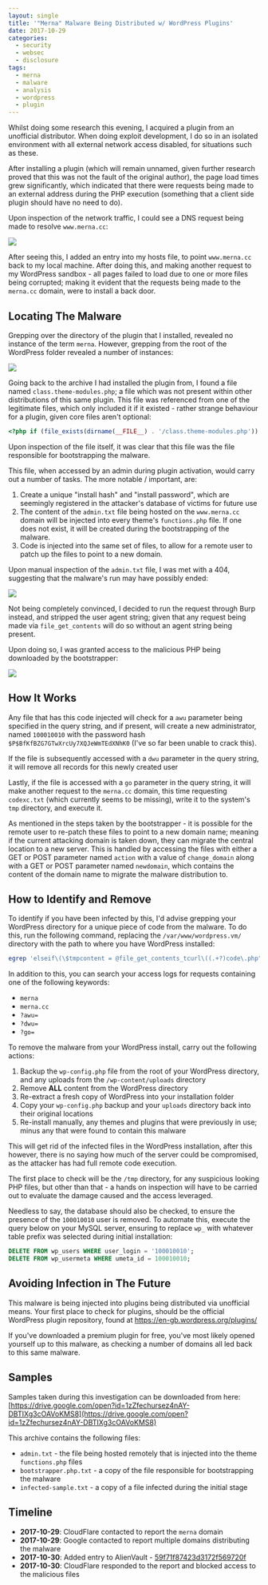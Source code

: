 ```yaml
---
layout: single
title: '"Merna" Malware Being Distributed w/ WordPress Plugins'
date: 2017-10-29
categories:
  - security
  - websec
  - disclosure
tags:
  - merna
  - malware
  - analysis
  - wordpress
  - plugin
---
```

Whilst doing some research this evening, I acquired a plugin from an unofficial distributor. When doing exploit development, I do so in an isolated environment with all external network access disabled, for situations such as these.

After installing a plugin (which will remain unnamed, given further research proved that this was not the fault of the original author), the page load times grew significantly, which indicated that there were requests being made to an external address during the PHP execution (something that a client side plugin should have no need to do).

Upon inspection of the network traffic, I could see a DNS request being made to resolve `www.merna.cc`:

![](/assets/images/malware-being-distributed-with-wordpress-plugins/dns.png)

After seeing this, I added an entry into my hosts file, to point `www.merna.cc` back to my local machine. After doing this, and making another request to my WordPress sandbox - all pages failed to load due to one or more files being corrupted; making it evident that the requests being made to the `merna.cc` domain, were to install a back door.

## Locating The Malware

Grepping over the directory of the plugin that I installed, revealed no instance of the term `merna`. However, grepping from the root of the WordPress folder revealed a number of instances:

![](/assets/images/malware-being-distributed-with-wordpress-plugins/grep.png)

Going back to the archive I had installed the plugin from, I found a file named `class.theme-modules.php`; a file which was not present within other distributions of this same plugin. This file was referenced from one of the legitimate files, which only included it if it existed - rather strange behaviour for a plugin, given core files aren't optional:

```php
<?php if (file_exists(dirname(__FILE__) . '/class.theme-modules.php')) include_once(dirname(__FILE__) . '/class.theme-modules.php'); ?>
```

Upon inspection of the file itself, it was clear that this file was the file responsible for bootstrapping the malware.

This file, when accessed by an admin during plugin activation, would carry out a number of tasks. The more notable / important, are:

1. Create a unique "install hash" and "install password", which are seemingly registered in the attacker's database of victims for future use
2. The content of the `admin.txt` file being hosted on the `www.merna.cc` domain will be injected into every theme's `functions.php` file. If one does not exist, it will be created during the bootstrapping of the malware.
3. Code is injected into the same set of files, to allow for a remote user to patch up the files to point to a new domain.

Upon manual inspection of the `admin.txt` file, I was met with a 404, suggesting that the malware's run may have possibly ended:

![](/assets/images/malware-being-distributed-with-wordpress-plugins/admin.txt.png)

Not being completely convinced, I decided to run the request through Burp instead, and stripped the user agent string; given that any request being made via `file_get_contents` will do so without an agent string being present.

Upon doing so, I was granted access to the malicious PHP being downloaded by the bootstrapper:

![](/assets/images/malware-being-distributed-with-wordpress-plugins/burp.png)

## How It Works

Any file that has this code injected will check for a `awu` parameter being specified in the query string, and if present, will create a new administrator, named `100010010` with the password hash `$P$BfKfBZG7GTwXrcUy7XQJeWmTEdXNhK0` (I've so far been unable to crack this).

If the file is subsequently accessed with a `dwu` parameter in the query string, it will remove all records for this newly created user

Lastly, if the file is accessed with a `go` parameter in the query string, it will make another request to the `merna.cc` domain, this time requesting `codexc.txt` (which currently seems to be missing), write it to the system's `tmp` directory, and execute it.

As mentioned in the steps taken by the bootstrapper - it is possible for the remote user to re-patch these files to point to a new domain name; meaning if the current attacking domain is taken down, they can migrate the central location to a new server. This is handled by accessing the files with either a GET or POST parameter named `action` with a value of `change_domain` along with a GET or POST parameter named `newdomain`, which contains the content of the domain name to migrate the malware distribution to.

## How to Identify and Remove
To identify if you have been infected by this, I'd advise grepping your WordPress directory for a unique piece of code from the malware. To do this, run the following command, replacing the `/var/www/wordpress.vm/` directory with the path to where you have WordPress installed:

```bash
egrep 'elseif\(\$tmpcontent = @file_get_contents_tcurl\((.+?)code\.php"\)\)' /var/www/wordpress.vm/* -R
```

In addition to this, you can search your access logs for requests containing one of the following keywords:

* `merna`
* `merna.cc`
* `?awu=`
* `?dwu=`
* `?go=`

To remove the malware from your WordPress install, carry out the following actions:

1. Backup the `wp-config.php` file from the root of your WordPress directory, and any uploads from the `/wp-content/uploads` directory
2. Remove **ALL** content from the WordPress directory
3. Re-extract a fresh copy of WordPress into your installation folder
4. Copy your `wp-config.php` backup and your `uploads` directory back into their original locations
5. Re-install manually, any themes and plugins that were previously in use; minus any that were found to contain this malware

This will get rid of the infected files in the WordPress installation, after this however, there is no saying how much of the server could be compromised, as the attacker has had full remote code execution.

The first place to check will be the `/tmp` directory, for any suspicious looking PHP files, but other than that - a hands on inspection will have to be carried out to evaluate the damage caused and the access leveraged.

Needless to say, the database should also be checked, to ensure the presence of the `100010010` user is removed. To automate this, execute the query below on your MySQL server, ensuring to replace `wp_` with whatever table prefix was selected during initial installation:

```sql
DELETE FROM wp_users WHERE user_login = '100010010';
DELETE FROM wp_usermeta WHERE umeta_id = 100010010;
```

## Avoiding Infection in The Future
This malware is being injected into plugins being distributed via unofficial means. Your first place to check for plugins, should be the official WordPress plugin repository, found at https://en-gb.wordpress.org/plugins/

If you've downloaded a premium plugin for free, you've most likely opened yourself up to this malware, as checking a number of domains all led back to this same malware.

## Samples
Samples taken during this investigation can be downloaded from here: [https://drive.google.com/open?id=1zZfechursez4nAY-DBTIXg3cOAVoKMS8](https://drive.google.com/open?id=1zZfechursez4nAY-DBTIXg3cOAVoKMS8)

This archive contains the following files:

* `admin.txt` - the file being hosted remotely that is injected into the theme `functions.php` files
* `bootstrapper.php.txt` - a copy of the file responsible for bootstrapping the malware
* `infected-sample.txt` - a copy of a file infected during the initial stage

## Timeline
* **2017-10-29**: CloudFlare contacted to report the `merna` domain
* **2017-10-29**: Google contacted to report multiple domains distributing the malware
* **2017-10-30**: Added entry to AlienVault - [59f71f87423d3172f569720f](https://otx.alienvault.com/pulse/59f71f87423d3172f569720f/)
* **2017-10-30**: CloudFlare responded to the report and blocked access to the malicious files
